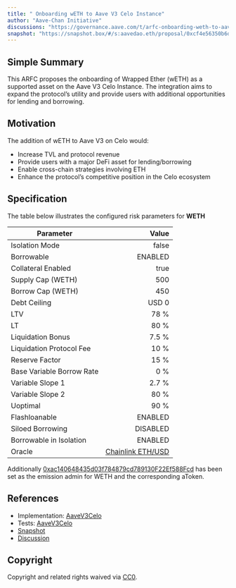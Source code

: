```yaml
---
title: " Onboarding wETH to Aave V3 Celo Instance"
author: "Aave-Chan Initiative"
discussions: "https://governance.aave.com/t/arfc-onboarding-weth-to-aave-v3-celo-instance/21750"
snapshot: "https://snapshot.box/#/s:aavedao.eth/proposal/0xcf4e56350b6dc4615f4206a02d41c8f5958bc9a71594bed975e2657c9bc0b9b8"
---
```


## Simple Summary

This ARFC proposes the onboarding of Wrapped Ether (wETH) as a supported asset on the Aave V3 Celo Instance. The integration aims to expand the protocol’s utility and provide users with additional opportunities for lending and borrowing.

## Motivation

The addition of wETH to Aave V3 on Celo would:

- Increase TVL and protocol revenue
- Provide users with a major DeFi asset for lending/borrowing
- Enable cross-chain strategies involving ETH
- Enhance the protocol’s competitive position in the Celo ecosystem

## Specification

The table below illustrates the configured risk parameters for **WETH**

| Parameter                 |                                                                                      Value |
| ------------------------- | -----------------------------------------------------------------------------------------: |
| Isolation Mode            |                                                                                      false |
| Borrowable                |                                                                                    ENABLED |
| Collateral Enabled        |                                                                                       true |
| Supply Cap (WETH)         |                                                                                        500 |
| Borrow Cap (WETH)         |                                                                                        450 |
| Debt Ceiling              |                                                                                      USD 0 |
| LTV                       |                                                                                       78 % |
| LT                        |                                                                                       80 % |
| Liquidation Bonus         |                                                                                      7.5 % |
| Liquidation Protocol Fee  |                                                                                       10 % |
| Reserve Factor            |                                                                                       15 % |
| Base Variable Borrow Rate |                                                                                        0 % |
| Variable Slope 1          |                                                                                      2.7 % |
| Variable Slope 2          |                                                                                       80 % |
| Uoptimal                  |                                                                                       90 % |
| Flashloanable             |                                                                                    ENABLED |
| Siloed Borrowing          |                                                                                   DISABLED |
| Borrowable in Isolation   |                                                                                    ENABLED |
| Oracle                    | [Chainlink ETH/USD](https://celocan.io/address/0x1FcD30A73D67639c1cD89ff5746E7585731c083B) |

Additionally [0xac140648435d03f784879cd789130F22Ef588Fcd](https://celoscan.io/address/0xac140648435d03f784879cd789130F22Ef588Fcd) has been set as the emission admin for WETH and the corresponding aToken.

## References

- Implementation: [AaveV3Celo](https://github.com/bgd-labs/aave-proposals-v3/blob/main/src/20250515_AaveV3Celo_OnboardingWETHToAaveV3CeloInstance/AaveV3Celo_OnboardingWETHToAaveV3CeloInstance_20250515.sol)
- Tests: [AaveV3Celo](https://github.com/bgd-labs/aave-proposals-v3/blob/main/src/20250515_AaveV3Celo_OnboardingWETHToAaveV3CeloInstance/AaveV3Celo_OnboardingWETHToAaveV3CeloInstance_20250515.t.sol)
- [Snapshot](https://snapshot.box/#/s:aavedao.eth/proposal/0xcf4e56350b6dc4615f4206a02d41c8f5958bc9a71594bed975e2657c9bc0b9b8)
- [Discussion](https://governance.aave.com/t/arfc-onboarding-weth-to-aave-v3-celo-instance/21750)

## Copyright

Copyright and related rights waived via [CC0](https://creativecommons.org/publicdomain/zero/1.0/).
